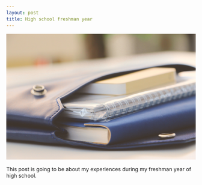 ```yaml
---
layout: post
title: High school freshman year
---
```


![My Freshman year](/images/blur-book-book-bindings-1083728.jpg)

This post is going to be about my experiences during my freshman year of high school.
